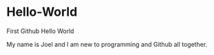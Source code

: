 # Hello-World
First Github Hello World

My name is Joel and I am new to programming and Github all together.
